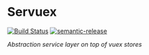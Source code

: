 # Servuex

[![Build Status](https://api.travis-ci.org/forforeach/servuex.svg?branch=master)](https://travis-ci.org/forforeach/servuex)
[![semantic-release](https://img.shields.io/badge/%20%20%F0%9F%93%A6%F0%9F%9A%80-semantic--release-e10079.svg)](https://github.com/semantic-release/semantic-release)

_Abstraction service layer on top of vuex stores_
